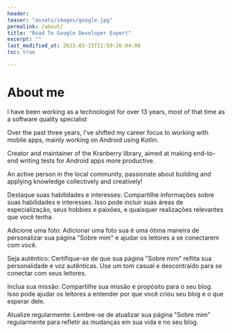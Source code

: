 ```yaml
---
header:
teaser: "assets/images/google.jpg"
permalink: /about/
title: "Road To Google Developer Expert"
excerpt: ""
last_modified_at: 2023-03-15T11:59:26-04:00
toc: true

---
```

# About me

I have been working as a technologist for over 13 years, most of that time as a software quality specialist

Over the past three years, I've shifted my career focus to working with mobile apps, mainly working on Android using Kotlin.

Creator and maintainer of the Kranberry library, aimed at making end-to-end writing tests for Android apps more productive.

An active person in the local community, passionate about building and applying knowledge collectively and creatively!












Destaque suas habilidades e interesses: Compartilhe informações sobre suas habilidades e interesses. Isso pode incluir suas áreas de especialização, seus hobbies e paixões, e quaisquer realizações relevantes que você tenha.

Adicione uma foto: Adicionar uma foto sua é uma ótima maneira de personalizar sua página "Sobre mim" e ajudar os leitores a se conectarem com você.

Seja autêntico: Certifique-se de que sua página "Sobre mim" reflita sua personalidade e voz autênticas. Use um tom casual e descontraído para se conectar com seus leitores.

Inclua sua missão: Compartilhe sua missão e propósito para o seu blog. Isso pode ajudar os leitores a entender por que você criou seu blog e o que esperar dele.

Atualize regularmente: Lembre-se de atualizar sua página "Sobre mim" regularmente para refletir as mudanças em sua vida e no seu blog.